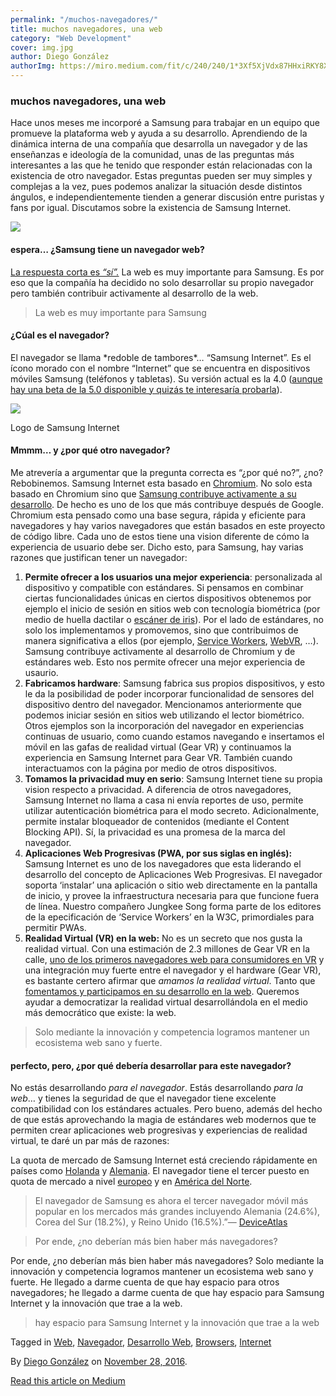 ```yaml
---
permalink: "/muchos-navegadores/"
title: muchos navegadores, una web
category: "Web Development"
cover: img.jpg
author: Diego González
authorImg: https://miro.medium.com/fit/c/240/240/1*3Xf5XjVdx87HHxiRKY8X1Q.jpeg
---
```


### muchos navegadores, una web

Hace unos meses me incorporé a Samsung para trabajar en un equipo que promueve la plataforma web y ayuda a su desarrollo. Aprendiendo de la dinámica interna de una compañía que desarrolla un navegador y de las enseñanzas e ideología de la comunidad, unas de las preguntas más interesantes a las que he tenido que responder están relacionadas con la existencia de otro navegador. Estas preguntas pueden ser muy simples y complejas a la vez, pues podemos analizar la situación desde distintos ángulos, e independientemente tienden a generar discusión entre puristas y fans por igual. Discutamos sobre la existencia de Samsung Internet.

![](https://cdn-images-1.medium.com/max/800/1*DvSs6N4i3Qnu9Wk2jYyA_A.png)

#### espera… ¿Samsung tiene un navegador web?

[La respuesta corta es _“sí”._](https://medium.com/@torgo/the-big-browser-you-haven-t-heard-of-yet-481a1b48517b#.6lr82ckh8) La web es muy importante para Samsung. Es por eso que la compañía ha decidido no solo desarrollar su propio navegador pero también contribuir activamente al desarrollo de la web.

> La web es muy importante para Samsung

#### ¿Cúal es el navegador?

El navegador se llama \*redoble de tambores\*… “Samsung Internet”. Es el ícono morado con el nombre “Internet” que se encuentra en dispositivos móviles Samsung (teléfonos y tabletas). Su versión actual es la 4.0 ([aunque hay una beta de la 5.0 disponible y quizás te interesaría probarla](https://medium.com/samsung-internet-dev/beta-d0f988fb77fb#.dkd17944d)).

![](https://cdn-images-1.medium.com/max/800/1*wBzqmScsT1UpimGtQgoxag.png)

Logo de Samsung Internet

#### Mmmm… y ¿por qué otro navegador?

Me atrevería a argumentar que la pregunta correcta es “¿por qué no?”, ¿no? Rebobinemos. Samsung Internet esta basado en [Chromium](https://www.chromium.org/Home). No solo esta basado en Chromium sino que [Samsung contribuye activamente a su desarrollo](https://bugs.chromium.org/p/chromium/issues/list?can=2&q=owner%3Asamsung). De hecho es uno de los que más contribuye después de Google. Chromium esta pensado como una base segura, rápida y eficiente para navegadores y hay varios navegadores que están basados en este proyecto de código libre. Cada uno de estos tiene una vision diferente de cómo la experiencia de usuario debe ser. Dicho esto, para Samsung, hay varias razones que justifican tener un navegador:

1.  **Permite ofrecer a los usuarios una mejor experiencia**: personalizada al dispositivo y compatible con estándares. Si pensamos en combinar ciertas funcionalidades únicas en ciertos dispositivos obtenemos por ejemplo el inicio de sesión en sitios web con tecnología biométrica (por medio de huella dactilar o [escáner de iris](https://medium.com/samsung-internet-dev/iris-scanning-comes-to-the-web-516b40063622#.5kj7qo3it)). Por el lado de estándares, no solo los implementamos y promovemos, sino que contribuimos de manera significativa a ellos (por ejemplo, [Service Workers](http://www.w3.org/TR/service-workers/), [WebVR](https://medium.com/samsung-internet-dev/w3c-webvr-workshop-follow-up-bcfe6558ccba#.11nftvmjb), …). Samsung contribuye activamente al desarrollo de Chromium y de estándares web. Esto nos permite ofrecer una mejor experiencia de usaurio.
2.  **Fabricamos hardware**: Samsung fabrica sus propios dispositivos, y esto le da la posibilidad de poder incorporar funcionalidad de sensores del dispositivo dentro del navegador. Mencionamos anteriormente que podemos iniciar sesión en sitios web utilizando el lector biométrico. Otros ejemplos son la incorporación del navegador en experiencias continuas de usuario, como cuando estamos navegando e insertamos el móvil en las gafas de realidad virtual (Gear VR) y continuamos la experiencia en Samsung Internet para Gear VR. También cuando interactuamos con la página por medio de otros dispositivos.
3.  **Tomamos la privacidad muy en serio**: Samsung Internet tiene su propia vision respecto a privacidad. A diferencia de otros navegadores, Samsung Internet no llama a casa ni envía reportes de uso, permite utilizar autenticación biométrica para el modo secreto. Adicionalmente, permite instalar bloqueador de contenidos (mediante el Content Blocking API). Sí, la privacidad es una promesa de la marca del navegador.
4.  **Aplicaciones Web Progresivas (PWA, por sus siglas en inglés):** Samsung Internet es uno de los navegadores que esta liderando el desarrollo del concepto de Aplicaciones Web Progresivas. El navegador soporta ‘instalar’ una aplicación o sitio web directamente en la pantalla de inicio, y provee la infraestructura necesaria para que funcione fuera de línea. Nuestro compañero Jungkee Song forma parte de los editores de la epecificación de ‘Service Workers’ en la W3C, primordiales para permitir PWAs.
5.  **Realidad Virtual (VR) en la web:** No es un secreto que nos gusta la realidad virtual. Con una estimación de 2.3 millones de Gear VR en la calle, [uno de los primeros navegadores web para consumidores en VR](https://www.oculus.com/experiences/gear-vr/849609821813454/) y una integración muy fuerte entre el navegador y el hardware (Gear VR), es bastante certero afirmar que _amamos la realidad virtual_. Tanto que [fomentamos y participamos en su desarrollo en la web](https://www.w3.org/2016/06/vr-workshop/report.html). Queremos ayudar a democratizar la realidad virtual desarrollándola en el medio más democrático que existe: la web.

> Solo mediante la innovación y competencia logramos mantener un ecosistema web sano y fuerte.

#### perfecto, pero, ¿por qué debería desarrollar para este navegador?

No estás desarrollando _para el navegador_. Estás desarrollando _para la web_… y tienes la seguridad de que el navegador tiene excelente compatibilidad con los estándares actuales. Pero bueno, además del hecho de que estás aprovechando la magia de estándares web modernos que te permiten crear aplicaciones web progresivas y experiencias de realidad virtual, te daré un par más de razones:

La quota de mercado de Samsung Internet está creciendo rápidamente en países como [Holanda](http://gs.statcounter.com/#mobile_browser-NL-monthly-201603-201609) y [Alemania](http://gs.statcounter.com/#mobile_browser-DE-monthly-201603-201609). El navegador tiene el tercer puesto en quota de mercado a nivel [europeo](http://gs.statcounter.com/#mobile_browser-eu-monthly-201603-201609) y en [América del Norte](http://gs.statcounter.com/#mobile_browser-na-monthly-201603-201609).

> El navegador de Samsung es ahora el tercer navegador móvil más popular en los mercados más grandes incluyendo Alemania (24.6%), Corea del Sur (18.2%), y Reino Unido (16.5%).”— [DeviceAtlas](https://deviceatlas.com/blog/most-used-mobile-browsers-q3-2016)

> Por ende, ¿no deberían más bien haber más navegadores?

Por ende, ¿no deberían más bien haber más navegadores? Solo mediante la innovación y competencia logramos mantener un ecosistema web sano y fuerte. He llegado a darme cuenta de que hay espacio para otros navegadores; he llegado a darme cuenta de que hay espacio para Samsung Internet y la innovación que trae a la web.

> hay espacio para Samsung Internet y la innovación que trae a la web

Tagged in [Web](https://medium.com/tag/web), [Navegador](https://medium.com/tag/navegador), [Desarrollo Web](https://medium.com/tag/desarrollo-web), [Browsers](https://medium.com/tag/browsers), [Internet](https://medium.com/tag/internet)

By [Diego González](https://medium.com/@diekus) on [November 28, 2016](https://medium.com/p/cc667ecc3e34).

[Read this article on Medium](https://medium.com/@diekus/muchos-navegadores-una-web-cc667ecc3e34)